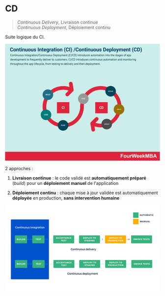 # CD

> _Continuous Delivery_, Livraison continue  
> _Continuous Deployment_, Déploiement continu

Suite logique du CI.

![CI/CD schema](./resources/02-ci-cd-schema.webp)

2 approches :

1. **Livraison continue** : le code validé est **automatiquement préparé**
   (_build_) pour un **déploiement manuel** de l'application

2. **Déploiement continu** : chaque mise à jour validée est automatiquement
   **déployée** en production, **sans intervention humaine**

![delivery vs deployment](./resources/02-delivery-deployment.webp)
